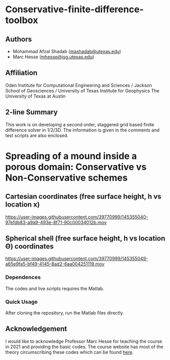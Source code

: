 
# Conservative-finite-difference-toolbox
## Authors
- Mohammad Afzal Shadab (mashadab@utexas.edu)
- Marc Hesse (mhesse@jsg.utexas.edu)

## Affiliation
Oden Institute for Computational Engineering and Sciences / Jackson School of Geosciences / University of Texas Institute for Geophysics
The University of Texas at Austin

## 2-line Summary
This work is on developing a second order, staggered grid based finite difference solver in 1/2/3D. The information is given in the comments and test scripts are also enclosed.

# Spreading of a mound inside a porous domain: Conservative vs Non-Conservative schemes
## Cartesian coordinates (free surface height, h vs location x) 


https://user-images.githubusercontent.com/39770999/145355040-97efdb83-a9a9-493e-8f71-90c00034012b.mov


## Spherical shell (free surface height, h vs location Θ) coordinates


https://user-images.githubusercontent.com/39770999/145355049-a65e9fa5-bf49-4145-8ad2-6aa004251119.mov


### Dependences

The codes and live scripts requires the Matlab.

### Quick Usage
After cloning the repository, run the Matlab files directly.

## Acknowledgement
I would like to acknowledge Professor Marc Hesse for teaching the course in 2021 and providing the basic codes. The course website has most of the theory circumscribing these codes which can be found [here](https://mhesse.github.io/numerical_modeling/Spring2021.html).
